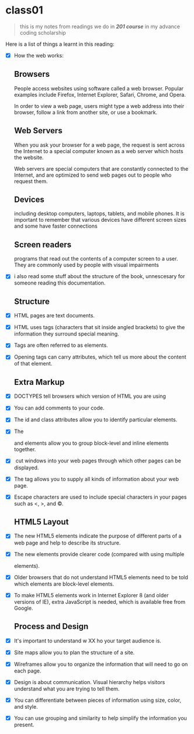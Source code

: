 # class01

> this is my notes from readings we do in **_201 course_** in my advance coding scholarship 

Here is a list of things a learnt in this reading:

- [x] How the web works:

    ## Browsers
    People access websites using software called a web browser.
    Popular examples include Firefox, Internet Explorer, Safari,
    Chrome, and Opera.

    In order to view a web page, users might type a web address
    into their browser, follow a link from another site, or use a
    bookmark.

    ## Web Servers
    When you ask your browser for a web page, the request is sent
    across the Internet to a special computer known as a web
    server which hosts the website.

    Web servers are special computers that are constantly
    connected to the Internet, and are optimized to send web pages
    out to people who request them.

    ## Devices
    including desktop computers, laptops, tablets, and mobile
    phones. It is important to remember that various devices
    have different screen sizes and some have faster connections

    ## Screen readers
    programs that read out the contents of a
    computer screen to a user. They are commonly used by people
    with visual impairments

- [x] i also read some stuff about the structure of the book, unnescesary for someone reading
    this documentation.
  
  ## Structure
- [x] HTML pages are text documents.
- [x] HTML uses tags (characters that sit inside angled brackets) to give the information they surround 
    special meaning.
- [x] Tags are often referred to as elements.
- [x] Opening tags can carry attributes, which tell us more about the content of that element.

  ## Extra Markup
- [x] DOCTYPES tell browsers which version of HTML you are using
- [x] You can add comments to your code.
- [x] The id and class attributes allow you to identify
    particular elements.
- [x] The <div> and <span> elements allow you to group block-level and inline elements together.
- [x] <iframes> cut windows into your web pages through which other pages can be displayed.
- [x] The <meta> tag allows you to supply all kinds of information about your web page.
- [x] Escape characters are used to include special characters in your pages such as <, >, and ©.

    ## HTML5 Layout
- [x] The new HTML5 elements indicate the purpose of different parts of a web page and help to
    describe its structure.
- [x] The new elements provide clearer code (compared with using multiple <div> elements).
- [x] Older browsers that do not understand HTML5 elements need to be told which elements are
    block-level elements.
- [x] To make HTML5 elements work in Internet Explorer 8 (and older versions of IE), extra JavaScript is
    needed, which is available free from Google.

    ## Process and Design
- [x] It's important to understand w XX ho your target audience is.
- [x] Site maps allow you to plan the structure of a site.
- [x] Wireframes allow you to organize the information that will need to go on each page.
- [x] Design is about communication. Visual hierarchy helps visitors understand what you are trying to 
    tell them.
- [x] You can differentiate between pieces of information using size, color, and style.
- [x] You can use grouping and similarity to help simplify the information you present.